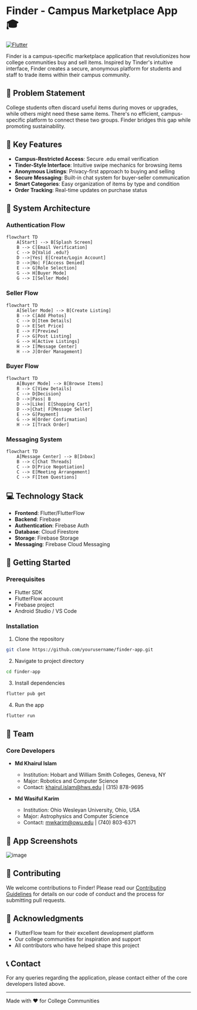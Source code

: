 # Finder - Campus Marketplace App 🎓

[![Flutter](https://img.shields.io/badge/Built%20with-FlutterFlow-02569B?logo=flutter)](https://flutterflow.io)

Finder is a campus-specific marketplace application that revolutionizes how college communities buy and sell items. Inspired by Tinder's intuitive interface, Finder creates a secure, anonymous platform for students and staff to trade items within their campus community.

## 🎯 Problem Statement

College students often discard useful items during moves or upgrades, while others might need these same items. There's no efficient, campus-specific platform to connect these two groups. Finder bridges this gap while promoting sustainability.

## 🌟 Key Features

- **Campus-Restricted Access**: Secure .edu email verification
- **Tinder-Style Interface**: Intuitive swipe mechanics for browsing items
- **Anonymous Listings**: Privacy-first approach to buying and selling
- **Secure Messaging**: Built-in chat system for buyer-seller communication
- **Smart Categories**: Easy organization of items by type and condition
- **Order Tracking**: Real-time updates on purchase status

## 🔄 System Architecture

### Authentication Flow
```mermaid
flowchart TD
    A[Start] --> B[Splash Screen]
    B --> C[Email Verification]
    C --> D{Valid .edu?}
    D -->|Yes| E[Create/Login Account]
    D -->|No| F[Access Denied]
    E --> G[Role Selection]
    G --> H[Buyer Mode]
    G --> I[Seller Mode]
```

### Seller Flow
```mermaid
flowchart TD
    A[Seller Mode] --> B[Create Listing]
    B --> C[Add Photos]
    C --> D[Item Details]
    D --> E[Set Price]
    E --> F[Preview]
    F --> G[Post Listing]
    G --> H[Active Listings]
    H --> I[Message Center]
    H --> J[Order Management]
```

### Buyer Flow
```mermaid
flowchart TD
    A[Buyer Mode] --> B[Browse Items]
    B --> C[View Details]
    C --> D{Decision}
    D -->|Pass| B
    D -->|Like| E[Shopping Cart]
    D -->|Chat| F[Message Seller]
    E --> G[Payment]
    G --> H[Order Confirmation]
    H --> I[Track Order]
```

### Messaging System
```mermaid
flowchart TD
    A[Message Center] --> B[Inbox]
    B --> C[Chat Threads]
    C --> D[Price Negotiation]
    C --> E[Meeting Arrangement]
    C --> F[Item Questions]
```

## 💻 Technology Stack

- **Frontend**: Flutter/FlutterFlow
- **Backend**: Firebase
- **Authentication**: Firebase Auth
- **Database**: Cloud Firestore
- **Storage**: Firebase Storage
- **Messaging**: Firebase Cloud Messaging

## 🚀 Getting Started

### Prerequisites
- Flutter SDK
- FlutterFlow account
- Firebase project
- Android Studio / VS Code

### Installation

1. Clone the repository
```bash
git clone https://github.com/yourusername/finder-app.git
```

2. Navigate to project directory
```bash
cd finder-app
```

3. Install dependencies
```bash
flutter pub get
```

4. Run the app
```bash
flutter run
```

## 👥 Team

### Core Developers
- **Md Khairul Islam**
  - Institution: Hobart and William Smith Colleges, Geneva, NY
  - Major: Robotics and Computer Science
  - Contact: khairul.islam@hws.edu | (315) 878-9695

- **Md Wasiful Karim**
  - Institution: Ohio Wesleyan University, Ohio, USA
  - Major: Astrophysics and Computer Science
  - Contact: mwkarim@owu.edu | (740) 803-6371

## 📱 App Screenshots

![image](https://github.com/user-attachments/assets/e0dbdf4a-9013-494d-abd7-6e4a2b331190)

## 🤝 Contributing

We welcome contributions to Finder! Please read our [Contributing Guidelines](CONTRIBUTING.md) for details on our code of conduct and the process for submitting pull requests.


## 🙏 Acknowledgments

- FlutterFlow team for their excellent development platform
- Our college communities for inspiration and support
- All contributors who have helped shape this project

## 📞 Contact

For any queries regarding the application, please contact either of the core developers listed above.

---
Made with ❤️ for College Communities
